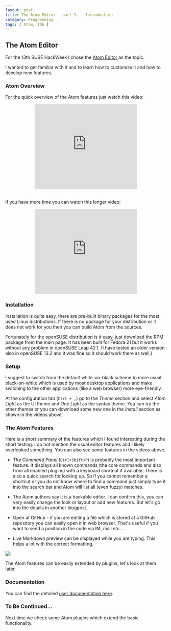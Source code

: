 ```yaml
---
layout: post
title: The Atom Editor - part I. - Introduction
category: Programming
tags: [ Atom, IDE ]
---
```


## The Atom Editor

For the 13th SUSE HackWeek I chose the [Atom Editor](https://atom.io/) as the
topic.

I wanted to get familiar with it and to learn how to customize it and how to
develop new features.  

### Atom Overview

For the quick overview of the Atom features just watch this video:  

<div class="separator" style="clear: both; text-align: center;"><iframe allowfullscreen="" class="YOUTUBE-iframe-video" data-thumbnail-src="https://i.ytimg.com/vi/U5POoGSrtGg/0.jpg" frameborder="0" height="266" src="https://www.youtube.com/embed/U5POoGSrtGg?feature=player_embedded" width="320"></iframe></div>

<br>If you have more time you can watch this longer video:

<div class="separator" style="clear: both; font-size: 18.72px; text-align: center;"><iframe allowfullscreen="" class="YOUTUBE-iframe-video" data-thumbnail-src="https://i.ytimg.com/vi/hj0R15-5fy8/0.jpg" frameborder="0" height="266" src="https://www.youtube.com/embed/hj0R15-5fy8?feature=player_embedded" width="320"></iframe></div>

### Installation

Installation is quite easy, there are pre-built binary packages for the most
used Linux distributions. If there is no package for your distribution or it
does not work for you then you can build Atom from the sources.  

Fortunately for the openSUSE distribution is it easy, just download the RPM
package from the main page. It has been built for Fedora 21 but it works without
any problem in openSUSE Leap 42.1\. (I have tested an older version also in
openSUSE 13.2 and it was fine so it should work there as well.)  

### Setup

I suggest to switch from the default white-on-black scheme to more usual
black-on-white which is used by most desktop applications and make switching to
the other applications (like a web browser) more eye-friendly.  

At the configuration tab (`Ctrl + ,`) go to the *Theme* section and select
*Atom Light* as the UI theme and *One Light* as the syntax theme. You can
try the other themes or you can download some new one in the *Install* section
as shown in the videos above.

### The Atom Features

Here is a short summary of the features which I found interesting during the
short testing. I do not mention the usual editor features and I likely
overlooked something. You can also see some features in the videos above.  

* *The Command Panel* (`Ctrl+Shift+P`) is probably the most important feature.
  It displays all known commands (the core commands and also from all enabled
  plugins) with a keyboard shortcut if available. There is also a quick search
  for looking up.   So if you cannot remember a shortcut or you do not know
  where to find a command just simply type it into the search bar and Atom will
  list all (even fuzzy) matches.

* The Atom authors say it is a hackable editor. I can confirm this, you can very
  easily change the look or layout or add new features. But let's go into the
  details in another blogpost...

* Open at GitHub - if you are editing a file which is stored at a GitHub
  repository you can easily open it in web browser. That's useful if you want to
  send a position in the code via IM, mail etc...

* Live Markdown preview can be displayed while you are typing. This helps a lot
  with the correct formatting.

![](http://1.bp.blogspot.com/-CjIah4A4XPs/Vm8q4YlQkaI/AAAAAAAAPog/cL_1hxuUOMU/s320/atom-markdown-preview.png)

The Atom features can be easily extended by plugins, let's look at them later.  

### Documentation

You can find the detailed [user documentation
here](https://atom.io/docs/v1.3.1/using-atom-atom-packages).

### To Be Continued...

Next time we check some Atom plugins which extend the basic functionality.

